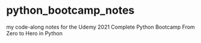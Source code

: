# python_bootcamp_notes
my code-along notes for the Udemy 2021 Complete Python Bootcamp From Zero to Hero in Python
